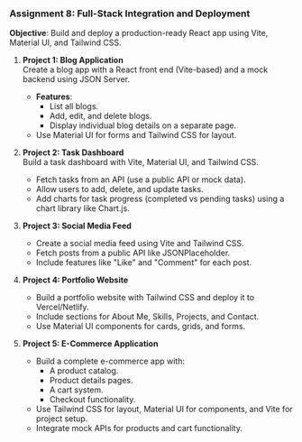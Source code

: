 ### **Assignment 8: Full-Stack Integration and Deployment**

**Objective**: Build and deploy a production-ready React app using Vite, Material UI, and Tailwind CSS.

1. **Project 1: Blog Application**  
   Create a blog app with a React front end (Vite-based) and a mock backend using JSON Server.  
   - **Features**:  
     - List all blogs.  
     - Add, edit, and delete blogs.  
     - Display individual blog details on a separate page.  
   - Use Material UI for forms and Tailwind CSS for layout.

2. **Project 2: Task Dashboard**  
   Build a task dashboard with Vite, Material UI, and Tailwind CSS.  
   - Fetch tasks from an API (use a public API or mock data).  
   - Allow users to add, delete, and update tasks.  
   - Add charts for task progress (completed vs pending tasks) using a chart library like Chart.js.

3. **Project 3: Social Media Feed**  
   - Create a social media feed using Vite and Tailwind CSS.  
   - Fetch posts from a public API like JSONPlaceholder.  
   - Include features like "Like" and "Comment" for each post.

4. **Project 4: Portfolio Website**  
   - Build a portfolio website with Tailwind CSS and deploy it to Vercel/Netlify.  
   - Include sections for About Me, Skills, Projects, and Contact.  
   - Use Material UI components for cards, grids, and forms.

5. **Project 5: E-Commerce Application**  
   - Build a complete e-commerce app with:  
     - A product catalog.  
     - Product details pages.  
     - A cart system.  
     - Checkout functionality.  
   - Use Tailwind CSS for layout, Material UI for components, and Vite for project setup.  
   - Integrate mock APIs for products and cart functionality.
